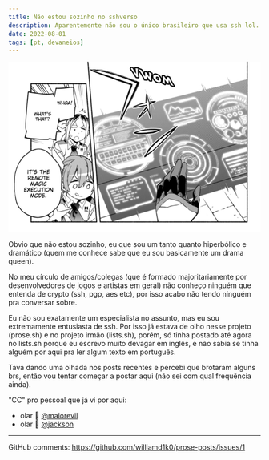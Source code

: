 ```yaml
---
title: Não estou sozinho no sshverso
description: Aparentemente não sou o único brasileiro que usa ssh lol.
date: 2022-08-01
tags: [pt, devaneios]
---
```


![ssh](https://raw.githubusercontent.com/williamd1k0/prose-posts/main/assets/ssh-magic.png)

Obvio que não estou sozinho, eu que sou um tanto quanto hiperbólico e dramático (quem me conhece sabe que eu sou basicamente um drama queen).

No meu círculo de amigos/colegas (que é formado majoritariamente por desenvolvedores de jogos e artistas em geral) não conheço ninguém que entenda de crypto (ssh, pgp, aes etc), por isso acabo não tendo ninguém pra conversar sobre.

Eu não sou exatamente um especialista no assunto, mas eu sou extremamente entusiasta de ssh. Por isso já estava de olho nesse projeto (prose.sh) e no projeto irmão (lists.sh), porém, só tinha postado até agora no lists.sh porque eu escrevo muito devagar em inglês, e não sabia se tinha alguém por aqui pra ler algum texto em português.

Tava dando uma olhada nos posts recentes e percebi que brotaram alguns brs, então vou tentar começar a postar aqui (não sei com qual frequência ainda).

"CC" pro pessoal que já vi por aqui:
- olar 👋 [@maiorevil](https://maiorevil.prose.sh/)
- olar 👋 [@jackson](https://jackson.prose.sh/)

***
GitHub comments: https://github.com/williamd1k0/prose-posts/issues/1